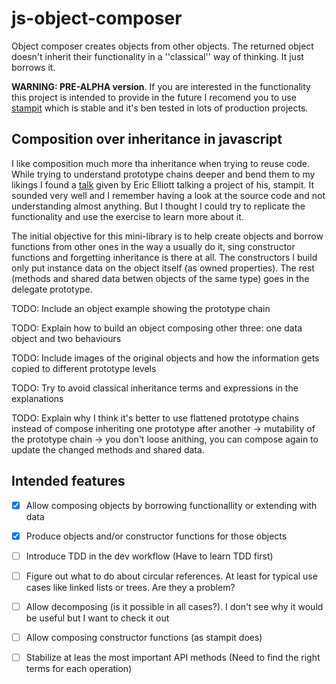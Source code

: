 # js-object-composer
Object composer creates objects from other objects. The returned object doesn't inherit their functionality in a ''classical'' way of thinking. It just borrows it.

**WARNING: PRE-ALPHA version**. 
If you are interested in the functionality this project is intended to provide in the future I recomend you to use [stampit](https://github.com/stampit-org/stampit) which is stable and it's ben tested in lots of production projects.

## Composition over inheritance in javascript
I like composition much more tha inheritance when trying to reuse code. While trying to understand prototype chains deeper and bend them to my likings I found a [talk](https://www.youtube.com/watch?v=lKCCZTUx0sI) given by Eric Elliott talking a project of his, stampit. It sounded very well and I remember having a look at the source code and not understanding almost anything. But I thought I could try to replicate the functionality and use the exercise to learn more about it.

The initial objective for this mini-library is to help create objects and borrow functions from other ones in the way a usually do it, sing constructor functions and forgetting inheritance is there at all. 
The constructors I build only put instance data on the object itself (as owned properties). The rest (methods and shared data betwen objects of the same type) goes in the delegate prototype. 

TODO: Include an object example showing the prototype chain

TODO: Explain how to build an object composing other three: one data object and two behaviours

TODO: Include images of the original objects and how the information gets copied to different prototype levels

TODO: Try to avoid classical inheritance terms and expressions in the explanations

TODO: Explain why I think it's better to use flattened prototype chains instead of compose inheriting one prototype after another -> mutability of the prototype chain -> you don't loose anithing, you can compose again to update the changed methods and shared data.


## Intended features
- [x] Allow composing objects by borrowing functionallity or extending with data
- [x] Produce objects and/or constructor functions for those objects
- [ ] Introduce TDD in the dev workflow (Have to learn TDD first)
- [ ] Figure out what to do about circular references. At least for typical use cases like linked lists or trees. Are they a problem?
- [ ] Allow decomposing (is it possible in all cases?). I don't see why it would be useful but I want to check it out
- [ ] Allow composing constructor functions (as stampit does)
- [ ] Stabilize at leas the most important API methods (Need to find the right terms for each operation)
 
